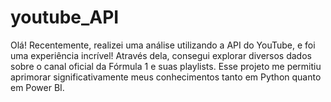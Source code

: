 # youtube_API
Olá! Recentemente, realizei uma análise utilizando a API do YouTube, e foi uma experiência incrível! Através dela, consegui explorar diversos dados sobre o canal oficial da Fórmula 1 e suas playlists. Esse projeto me permitiu aprimorar significativamente meus conhecimentos tanto em Python quanto em Power BI. 

